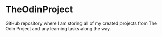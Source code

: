 # TheOdinProject
GitHub repository where I am storing all of my created projects from The Odin Project and any learning tasks along the way.
